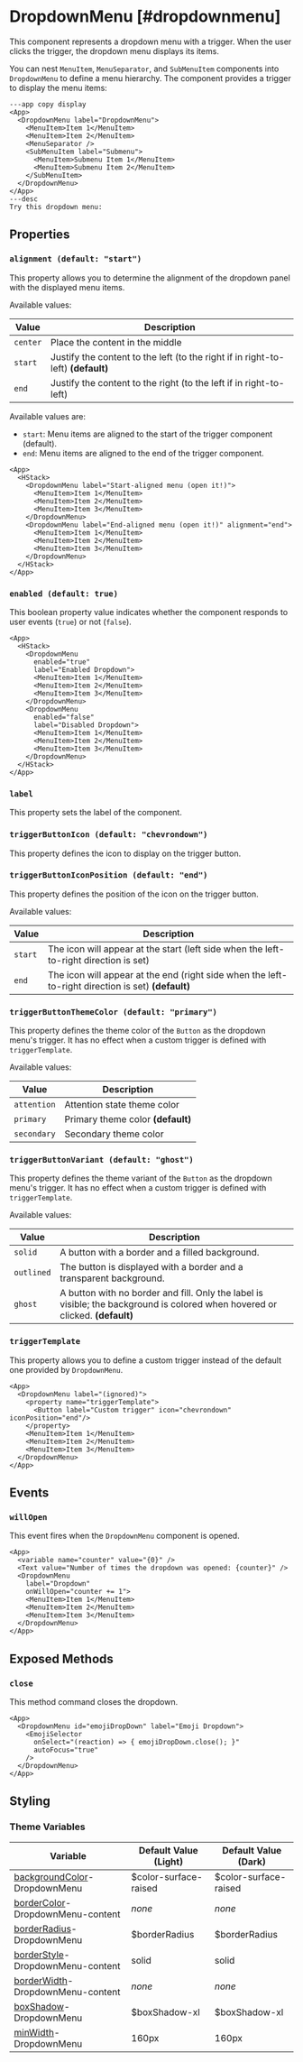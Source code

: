# DropdownMenu [#dropdownmenu]

This component represents a dropdown menu with a trigger. When the user clicks the trigger, the dropdown menu displays its items.

You can nest `MenuItem`, `MenuSeparator`, and `SubMenuItem` components into `DropdownMenu` to define a menu hierarchy. The component provides a trigger to display the menu items:

```xmlui-pg copy display name="Example: Using DropdownMenu" height="240px"
---app copy display
<App>
  <DropdownMenu label="DropdownMenu">
    <MenuItem>Item 1</MenuItem>
    <MenuItem>Item 2</MenuItem>
    <MenuSeparator />
    <SubMenuItem label="Submenu">
      <MenuItem>Submenu Item 1</MenuItem>
      <MenuItem>Submenu Item 2</MenuItem>
    </SubMenuItem>
  </DropdownMenu>
</App>
---desc
Try this dropdown menu:
```

## Properties

### `alignment (default: "start")`

This property allows you to determine the alignment of the dropdown panel with the displayed menu items.

Available values:

| Value | Description |
| --- | --- |
| `center` | Place the content in the middle |
| `start` | Justify the content to the left (to the right if in right-to-left) **(default)** |
| `end` | Justify the content to the right (to the left if in right-to-left) |

Available values are:
- `start`: Menu items are aligned to the start of the trigger component (default).
- `end`: Menu items are aligned to the end of the trigger component.

```xmlui-pg copy display name="Example: alignment" height="240px"
<App>
  <HStack>
    <DropdownMenu label="Start-aligned menu (open it!)">
      <MenuItem>Item 1</MenuItem>
      <MenuItem>Item 2</MenuItem>
      <MenuItem>Item 3</MenuItem>
    </DropdownMenu>
    <DropdownMenu label="End-aligned menu (open it!)" alignment="end">
      <MenuItem>Item 1</MenuItem>
      <MenuItem>Item 2</MenuItem>
      <MenuItem>Item 3</MenuItem>
    </DropdownMenu>
  </HStack>
</App>
```

### `enabled (default: true)`

This boolean property value indicates whether the component responds to user events (`true`) or not (`false`).

```xmlui-pg copy {4, 11} display name="Example: enabled" height="240px"
<App>
  <HStack>
    <DropdownMenu
      enabled="true"
      label="Enabled Dropdown">
      <MenuItem>Item 1</MenuItem>
      <MenuItem>Item 2</MenuItem>
      <MenuItem>Item 3</MenuItem>
    </DropdownMenu>
    <DropdownMenu
      enabled="false"
      label="Disabled Dropdown">
      <MenuItem>Item 1</MenuItem>
      <MenuItem>Item 2</MenuItem>
      <MenuItem>Item 3</MenuItem>
    </DropdownMenu>
  </HStack>
</App>
```

### `label`

This property sets the label of the component.

### `triggerButtonIcon (default: "chevrondown")`

This property defines the icon to display on the trigger button.

### `triggerButtonIconPosition (default: "end")`

This property defines the position of the icon on the trigger button.

Available values:

| Value | Description |
| --- | --- |
| `start` | The icon will appear at the start (left side when the left-to-right direction is set) |
| `end` | The icon will appear at the end (right side when the left-to-right direction is set) **(default)** |

### `triggerButtonThemeColor (default: "primary")`

This property defines the theme color of the `Button` as the dropdown menu's trigger. It has no effect when a custom trigger is defined with `triggerTemplate`.

Available values:

| Value | Description |
| --- | --- |
| `attention` | Attention state theme color |
| `primary` | Primary theme color **(default)** |
| `secondary` | Secondary theme color |

### `triggerButtonVariant (default: "ghost")`

This property defines the theme variant of the `Button` as the dropdown menu's trigger. It has no effect when a custom trigger is defined with `triggerTemplate`.

Available values:

| Value | Description |
| --- | --- |
| `solid` | A button with a border and a filled background. |
| `outlined` | The button is displayed with a border and a transparent background. |
| `ghost` | A button with no border and fill. Only the label is visible; the background is colored when hovered or clicked. **(default)** |

### `triggerTemplate`

This property allows you to define a custom trigger instead of the default one provided by `DropdownMenu`.

```xmlui-pg copy {3-5} display name="Example: triggerTemplate" height="240px"
<App>
  <DropdownMenu label="(ignored)">
    <property name="triggerTemplate">
      <Button label="Custom trigger" icon="chevrondown" iconPosition="end"/>
    </property>
    <MenuItem>Item 1</MenuItem>
    <MenuItem>Item 2</MenuItem>
    <MenuItem>Item 3</MenuItem>
  </DropdownMenu>
</App>
```

## Events

### `willOpen`

This event fires when the `DropdownMenu` component is opened.

```xmlui-pg copy {6} display name="Example: willOpen" height="240px"
<App>
  <variable name="counter" value="{0}" />
  <Text value="Number of times the dropdown was opened: {counter}" />
  <DropdownMenu
    label="Dropdown"
    onWillOpen="counter += 1">
    <MenuItem>Item 1</MenuItem>
    <MenuItem>Item 2</MenuItem>
    <MenuItem>Item 3</MenuItem>
  </DropdownMenu>
</App>
```

## Exposed Methods

### `close`

This method command closes the dropdown.

```xmlui-pg copy {4} display name="Example: close" height="240px"
<App>
  <DropdownMenu id="emojiDropDown" label="Emoji Dropdown">
    <EmojiSelector
      onSelect="(reaction) => { emojiDropDown.close(); }"
      autoFocus="true"
    />
  </DropdownMenu>
</App>
```

## Styling

### Theme Variables

| Variable | Default Value (Light) | Default Value (Dark) |
| --- | --- | --- |
| [backgroundColor](../styles-and-themes/common-units/#color)-DropdownMenu | $color-surface-raised | $color-surface-raised |
| [borderColor](../styles-and-themes/common-units/#color)-DropdownMenu-content | *none* | *none* |
| [borderRadius](../styles-and-themes/common-units/#border-rounding)-DropdownMenu | $borderRadius | $borderRadius |
| [borderStyle](../styles-and-themes/common-units/#border-style)-DropdownMenu-content | solid | solid |
| [borderWidth](../styles-and-themes/common-units/#size)-DropdownMenu-content | *none* | *none* |
| [boxShadow](../styles-and-themes/common-units/#boxShadow)-DropdownMenu | $boxShadow-xl | $boxShadow-xl |
| [minWidth](../styles-and-themes/common-units/#size)-DropdownMenu | 160px | 160px |
